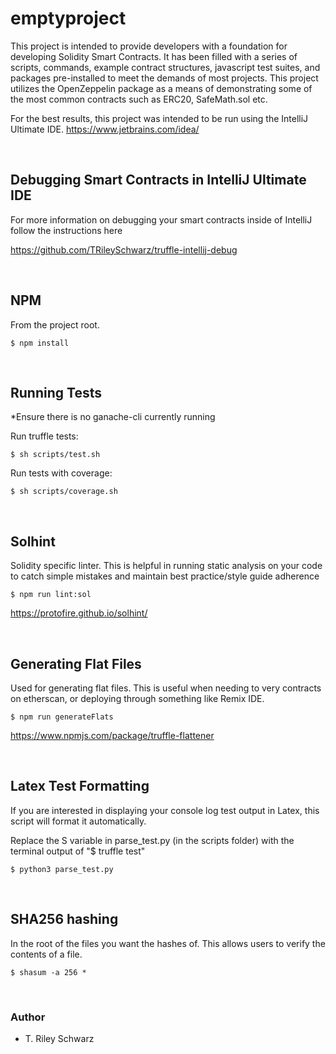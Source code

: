 # emptyproject

This project is intended to provide developers with a foundation for developing Solidity Smart Contracts. It has been filled with a series
of scripts, commands, example contract structures, javascript test suites, and packages pre-installed to meet the demands of most projects. 
This project utilizes the OpenZeppelin package as a means of demonstrating some of the most common contracts such as ERC20, SafeMath.sol etc.

For the best results, this project was intended to be run using the IntelliJ Ultimate IDE. https://www.jetbrains.com/idea/ 

&nbsp;
## Debugging Smart Contracts in IntelliJ Ultimate IDE
 
For more information on debugging your smart contracts inside of IntelliJ follow the instructions here

https://github.com/TRileySchwarz/truffle-intellij-debug

&nbsp;
## NPM
From the project root. 
    
    $ npm install

&nbsp;
## Running Tests
*Ensure there is no ganache-cli currently running

Run truffle tests: 

    $ sh scripts/test.sh

Run tests with coverage: 

    $ sh scripts/coverage.sh

&nbsp;
## Solhint
Solidity specific linter. This is helpful in running static analysis on your code to catch simple mistakes and maintain best practice/style guide adherence

    $ npm run lint:sol

https://protofire.github.io/solhint/

&nbsp;
## Generating Flat Files
Used for generating flat files. This is useful when needing to very contracts on etherscan, or deploying through something like Remix IDE.

    $ npm run generateFlats

https://www.npmjs.com/package/truffle-flattener

&nbsp;
## Latex Test Formatting
If you are interested in displaying your console log test output in Latex, this script will format it automatically.

Replace the S variable in parse_test.py (in the scripts folder) with the terminal output of "$ truffle test"

    $ python3 parse_test.py
    
&nbsp;
## SHA256 hashing
In the root of the files you want the hashes of. This allows users to verify the contents of a file.
    
    $ shasum -a 256 * 

&nbsp;
### Author

- T. Riley Schwarz








